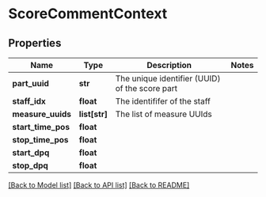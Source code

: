 # ScoreCommentContext

## Properties
Name | Type | Description | Notes
------------ | ------------- | ------------- | -------------
**part_uuid** | **str** | The unique identifier (UUID) of the score part | 
**staff_idx** | **float** | The identififer of the staff | 
**measure_uuids** | **list[str]** | The list of measure UUIds | 
**start_time_pos** | **float** |  | 
**stop_time_pos** | **float** |  | 
**start_dpq** | **float** |  | 
**stop_dpq** | **float** |  | 

[[Back to Model list]](../README.md#documentation-for-models) [[Back to API list]](../README.md#documentation-for-api-endpoints) [[Back to README]](../README.md)


